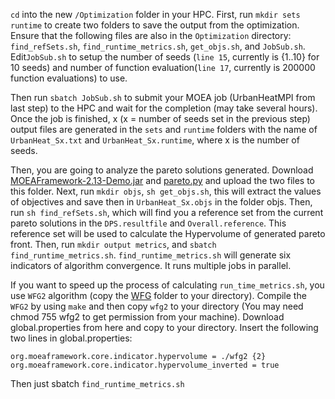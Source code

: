 `cd` into the new  `/Optimization` folder in your HPC. First, run `mkdir sets runtime` to create two folders to save the output from the optimization. Ensure that the following files are also in the `Optimization` directory: `find_refSets.sh`, `find_runtime_metrics.sh`, `get_objs.sh`, and `JobSub.sh`. Edit`JobSub.sh` to setup the number of seeds (`line 15`, currently is {1..10} for 10 seeds) and number of function evaluation(`line 17`, currently is 200000 function evaluations) to use. 

Then run `sbatch JobSub.sh` to submit your MOEA job (UrbanHeatMPI from last step) to the HPC and wait for the completion (may take several hours). Once the job is finished, x (x = number of seeds set in the previous step) output files are generated in the `sets` and `runtime` folders with the name of `UrbanHeat_Sx.txt` and `UrbanHeat_Sx.runtime`, where x is the number of seeds. 

Then, you are going to analyze the pareto solutions generated. Download [MOEAFramework-2.13-Demo.jar](https://github.com/MOEAFramework/MOEAFramework/releases/) and [pareto.py](https://github.com/matthewjwoodruff/pareto.py) and upload the two files to this folder. Next, run `mkdir objs`, `sh get_objs.sh`, this will extract the values of objectives and save then in `UrbanHeat_Sx.objs` in the folder objs. Then, run `sh find_refSets.sh`, which will find you a reference set from the current pareto solutions in the `DPS.resultfile` and `Overall.reference`. This reference set will be used to calculate the Hypervolume of generated pareto front. Then, run `mkdir output metrics`, and `sbatch find_runtime_metrics.sh`. `find_runtime_metrics.sh` will generate six indicators of algorithm convergence. It runs multiple jobs in parallel. 

If you want to speed up the process of calculating `run_time_metrics.sh`, you use `WFG2` algorithm (copy the [WFG](https://github.com/MOEAFramework/Hypervolume) folder to your directory). Compile the `WFG2` by using `make` and then copy `wfg2` to your directory (You may need chmod 755 wfg2 to get permission from your machine). Download global.properties from here and copy to your directory. Insert the following two lines in global.properties: 

`org.moeaframework.core.indicator.hypervolume = ./wfg2 {2}` \
`org.moeaframework.core.indicator.hypervolume_inverted = true`

Then just sbatch `find_runtime_metrics.sh`
